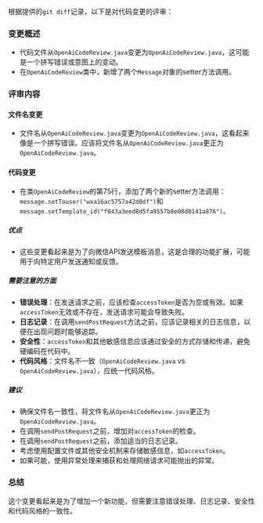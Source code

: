 根据提供的`git diff`记录，以下是对代码变更的评审：

### 变更概述
- 代码文件从`OpenAiCodeReview.java`变更为`OpenAiCodeReview.java`，这可能是一个拼写错误或意图上的变动。
- 在`OpenAiCodeReview`类中，新增了两个`Message`对象的setter方法调用。

### 评审内容

#### 文件名变更
- 文件名从`OpenAiCodeReview.java`变更为`OpenAiCodeReview.java`，这看起来像是一个拼写错误。应该将文件名从`OpenAiCodeReview.java`更正为`OpenAiCodeReview.java`。

#### 代码变更
- 在类`OpenAiCodeReview`的第75行，添加了两个新的setter方法调用：`message.setTouser("wxa16ac5757a42d8df")`和`message.setTemplate_id("f043a3eed8d5fa9557b8e08d0141a876")`。

##### 优点
- 这些变更看起来是为了向微信API发送模板消息，这是合理的功能扩展，可能用于向特定用户发送通知或反馈。

##### 需要注意的方面
- **错误处理**：在发送请求之前，应该检查`accessToken`是否为空或有效。如果`accessToken`无效或不存在，发送请求可能会导致失败。
- **日志记录**：在调用`sendPostRequest`方法之前，应该记录相关的日志信息，以便在出现问题时能够追踪。
- **安全性**：`accessToken`和其他敏感信息应该通过安全的方式存储和传递，避免硬编码在代码中。
- **代码风格**：文件名不一致（`OpenAiCodeReview.java` vs `OpenAiCodeReview.java`），应统一代码风格。

##### 建议
- 确保文件名一致性，将文件名从`OpenAiCodeReview.java`更正为`OpenAiCodeReview.java`。
- 在调用`sendPostRequest`之前，增加对`accessToken`的检查。
- 在调用`sendPostRequest`之前，添加适当的日志记录。
- 考虑使用配置文件或其他安全机制来存储敏感信息，如`accessToken`。
- 如果可能，使用异常处理来捕获和处理网络请求可能抛出的异常。

### 总结
这个变更看起来是为了增加一个新功能，但需要注意错误处理、日志记录、安全性和代码风格的一致性。